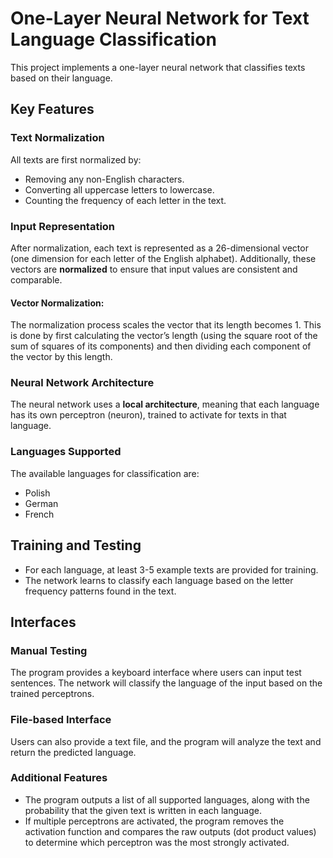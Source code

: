 # One-Layer Neural Network for Text Language Classification

This project implements a one-layer neural network that classifies texts based on their language.

## Key Features

### Text Normalization
All texts are first normalized by:
- Removing any non-English characters.
- Converting all uppercase letters to lowercase.
- Counting the frequency of each letter in the text.

### Input Representation
After normalization, each text is represented as a 26-dimensional vector (one dimension for each letter of the English alphabet). 
Additionally, these vectors are **normalized** to ensure that input values are consistent and comparable. 

#### Vector Normalization:
The normalization process scales the vector that its length becomes 1.
This is done by first calculating the vector’s length (using the square root of the sum of squares of its components) and then dividing each component of the vector by this length.

### Neural Network Architecture
The neural network uses a **local architecture**, meaning that each language has its own perceptron (neuron), trained to activate for texts in that language.

### Languages Supported
The available languages for classification are:
- Polish
- German
- French

## Training and Testing
- For each language, at least 3-5 example texts are provided for training.
- The network learns to classify each language based on the letter frequency patterns found in the text.

## Interfaces

### Manual Testing
The program provides a keyboard interface where users can input test sentences. The network will classify the language of the input based on the trained perceptrons.

### File-based Interface
Users can also provide a text file, and the program will analyze the text and return the predicted language.

### Additional Features
- The program outputs a list of all supported languages, along with the probability that the given text is written in each language.
- If multiple perceptrons are activated, the program removes the activation function and compares the raw outputs (dot product values) to determine which perceptron was the most strongly activated.
